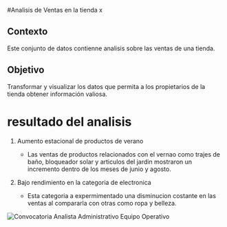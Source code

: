 #Analisis de Ventas en la tienda x

## Contexto 
Este conjunto de datos contienne analisis sobre las ventas de una tienda.

## Objetivo 
Transformar y visualizar los datos que permita a los propietarios de la tienda obtener información valiosa.

# resultado del analisis 
1. Aumento estacional de productos de verano
   - Las ventas de productos relacionados con el vernao como trajes de baño, bloqueador solar y articulos del jardin mostraron un incremento dentro de los meses de junio y agosto.
     
2. Bajo rendimiento en la categoria de electronica
   - Esta categoria a expermimentado una disminucion costante en las ventas al compararla con otras como ropa y belleza.

![Convocatoria Analista Administrativo Equipo Operativo](https://github.com/Dan0595/Microsoft-Excel/assets/174620450/d20330f4-f945-48a3-880f-4ca3b683bb81)
